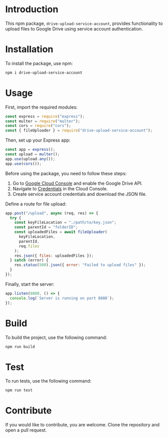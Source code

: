 # Introduction

This npm package, `drive-upload-service-account`, provides functionality to upload files to Google Drive using service account authentication.

# Installation

To install the package, use npm:

```bash
npm i drive-upload-service-account
```

# Usage

First, import the required modules:

```javascript
const express = require("express");
const multer = require("multer");
const cors = require("cors");
const { fileUploader } = require("drive-upload-service-account");
```

Then, set up your Express app:

```javascript
const app = express();
const upload = multer();
app.use(upload.any());
app.use(cors());
```

Before using the package, you need to follow these steps:

1. Go to [Google Cloud Console](https://console.cloud.google.com/apis/dashboard) and enable the Google Drive API.
2. Navigate to [Credentials](https://console.cloud.google.com/apis/credentials) in the Cloud Console.
3. Create service account credentials and download the JSON file.

Define a route for file upload:

```javascript
app.post("/upload", async (req, res) => {
  try {
    const keyFileLocation = "./path/to/key.json";
    const parentId = "folderID";
    const uploadedFiles = await fileUploader(
      keyFileLocation,
      parentId,
      req.files
    );
    res.json({ files: uploadedFiles });
  } catch (error) {
    res.status(500).json({ error: "Failed to upload files" });
  }
});
```

Finally, start the server:

```javascript
app.listen(8080, () => {
  console.log(`Server is running on port 8080`);
});
```

# Build

To build the project, use the following command:

```bash
npm run build
```

# Test

To run tests, use the following command:

```bash
npm run test
```

# Contribute

If you would like to contribute, you are welcome. Clone the repository and open a pull request.
